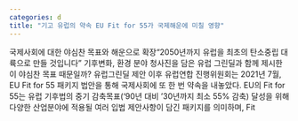 ```yaml
---
categories: d
title: "기고 유럽의 약속 EU Fit for 55가 국제해운에 미칠 영향"
---
```

국제사회에 대한 야심찬 목표와 해운으로 확장“2050년까지 유럽을 최초의 탄소중립 대륙으로 만들 것입니다” 기후변화, 환경 분야 청사진을 담은 유럽 그린딜과 함께 제시한 이 야심찬 목표 때문일까? 유럽그린딜 제안 이후 유럽연합 진행위원회는 2021년 7월, EU Fit for 55 패키지 법안을 통해 국제사회에 또 한 번 약속을 내놓았다. EU의 Fit for 55는 유럽 기후법의 중기 감축목표(‘90년 대비 ’30년까지 최소 55% 감축) 달성을 위해 다양한 산업분야에 적용될 여러 입법 제안사항이 담긴 패키지를 의미하며, Fit